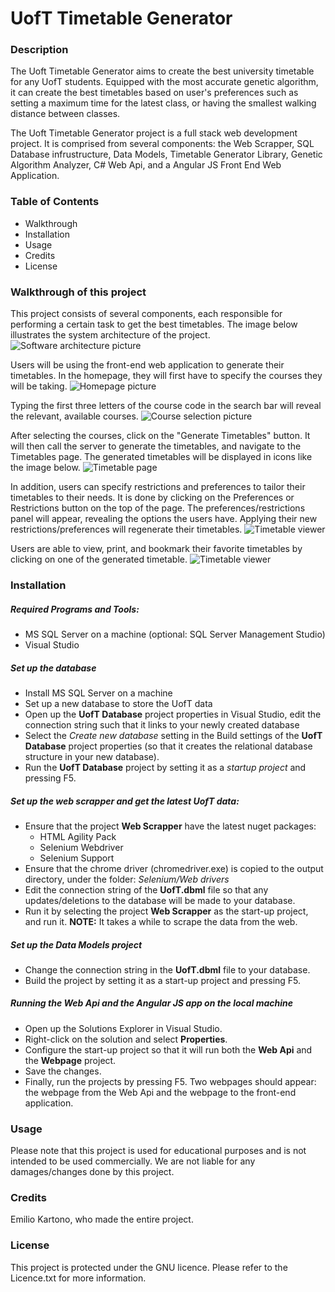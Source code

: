 # UofT Timetable Generator

### Description
The Uoft Timetable Generator aims to create the best university timetable for any UofT students. Equipped with the most accurate genetic algorithm, it can create the best timetables based on user's preferences such as setting a maximum time for the latest class, or having the smallest walking distance between classes.

The Uoft Timetable Generator project is a full stack web development project. It is comprised from several components: the Web Scrapper, SQL Database infrustructure, Data Models, Timetable Generator Library, Genetic Algorithm Analyzer, C# Web Api, and a Angular JS Front End Web Application. 

### Table of Contents
- Walkthrough
- Installation
- Usage
- Credits
- License

### Walkthrough of this project
This project consists of several components, each responsible for performing a certain task to get the best timetables. The image below illustrates the system architecture of the project.
![Software architecture picture](https://raw.githubusercontent.com/EKarton/UofT-Timetable-Generator/master/docs/images/System%20Architecture.PNG "System architecture picture")

Users will be using the front-end web application to generate their timetables. In the homepage, they will first have to specify the courses they will be taking. 
![Homepage picture](https://raw.githubusercontent.com/EKarton/UofT-Timetable-Generator/master/docs/images/Hompage.PNG "Homepage picture")

Typing the first three letters of the course code in the search bar will reveal the relevant, available courses.
![Course selection picture](https://raw.githubusercontent.com/EKarton/UofT-Timetable-Generator/master/docs/images/Selecting%20a%20course.png "Course selection picture")

After selecting the courses, click on the "Generate Timetables" button. It will then call the server to generate the timetables, and navigate to the Timetables page. The generated timetables will be displayed in icons like the image below.
![Timetable page](https://raw.githubusercontent.com/EKarton/UofT-Timetable-Generator/master/docs/images/Timetables%20page.PNG "Timetable page picture")

In addition, users can specify restrictions and preferences to tailor their timetables to their needs. It is done by clicking on the Preferences or Restrictions button on the top of the page. The preferences/restrictions panel will appear, revealing the options the users have. Applying their new restrictions/preferences will regenerate their timetables.
![Timetable viewer](https://raw.githubusercontent.com/EKarton/UofT-Timetable-Generator/master/docs/images/Restriction%20panel.PNG "Timetable viewer picture")

Users are able to view, print, and bookmark their favorite timetables by clicking on one of the generated timetable.
![Timetable viewer](https://raw.githubusercontent.com/EKarton/UofT-Timetable-Generator/master/docs/images/Timetable%20viewer.PNG "Timetable viewer picture")


### Installation
##### Required Programs and Tools:
- MS SQL Server on a machine (optional: SQL Server Management Studio)
- Visual Studio

##### Set up the database
- Install MS SQL Server on a machine
- Set up a new database to store the UofT data
- Open up the **UofT Database** project properties in Visual Studio, edit the connection string such that it links to your newly created database
- Select the *Create new database* setting in the Build settings of the **UofT Database** project properties (so that it creates the relational database structure in your new database).
- Run the **UofT Database** project by setting it as a *startup project* and pressing F5.

##### Set up the web scrapper and get the latest UofT data:
- Ensure that the project **Web Scrapper** have the latest nuget packages:
  - HTML Agility Pack
  - Selenium Webdriver
  - Selenium Support
- Ensure that the chrome driver (chromedriver.exe) is copied to the output directory, under the folder:
_Selenium/Web drivers_
- Edit the connection string of the **UofT.dbml** file so that any updates/deletions to the database will be made to your database.
- Run it by selecting the project **Web Scrapper** as the start-up project, and run it.
**NOTE:** It takes a while to scrape the data from the web.

##### Set up the Data Models project
- Change the connection string in the **UofT.dbml** file to your database.
- Build the project by setting it as a start-up project and pressing F5.

##### Running the Web Api and the Angular JS app on the local machine
- Open up the Solutions Explorer in Visual Studio.
- Right-click on the solution and select **Properties**.
- Configure the start-up project so that it will run both the **Web Api** and the **Webpage** project. 
- Save the changes.
- Finally, run the projects by pressing F5. Two webpages should appear: the webpage from the Web Api and the webpage to the front-end application.

### Usage
Please note that this project is used for educational purposes and is not intended to be used commercially. We are not liable for any damages/changes done by this project.

### Credits
Emilio Kartono, who made the entire project.

### License
This project is protected under the GNU licence. Please refer to the Licence.txt for more information.